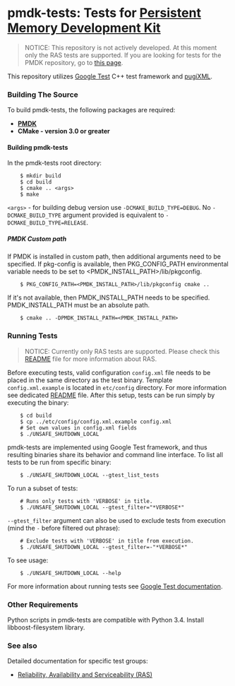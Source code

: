 pmdk-tests: Tests for [Persistent Memory Development Kit](https://github.com/pmem/pmdk)
=================================

> NOTICE:
This repository is not actively developed. At this moment only the RAS tests are supported. If you are looking for tests
for the PMDK repository, go to [this page](https://github.com/pmem/pmdk).

This repository utilizes [Google Test](https://github.com/google/googletest) C++ test framework and [pugiXML](https://github.com/zeux/pugixml).

### Building The Source ###
To build pmdk-tests, the following packages are required:
* **[PMDK](https://github.com/pmem/pmdk)**
* **CMake - version 3.0 or greater**

#### Building pmdk-tests ####
In the pmdk-tests root directory:
```
	$ mkdir build
	$ cd build
	$ cmake .. <args>
	$ make
```
`<args>` - for building debug version use `-DCMAKE_BUILD_TYPE=DEBUG`. No `-DCMAKE_BUILD_TYPE` argument provided is equivalent to `-DCMAKE_BUILD_TYPE=RELEASE`.

##### PMDK Custom path
If PMDK is installed in custom path, then additional arguments need to be specified.
If pkg-config is available, then PKG_CONFIG_PATH environmental variable needs to be set to <PMDK_INSTALL_PATH>/lib/pkgconfig.
```
	$ PKG_CONFIG_PATH=<PMDK_INSTALL_PATH>/lib/pkgconfig cmake ..
```
If it's not available, then PMDK_INSTALL_PATH needs to be specified.
PMDK_INSTALL_PATH must be an absolute path.
```
	$ cmake .. -DPMDK_INSTALL_PATH=<PMDK_INSTALL_PATH>
```

### Running Tests ###
> NOTICE:
Currently only RAS tests are supported. Please check this [README](src/tests/ras/README.md) file for more information about RAS.

Before executing tests, valid configuration `config.xml` file needs to be placed in the same directory as the test binary. Template `config.xml.example` is located in `etc/config` directory. For more information see dedicated [README](etc/config/README.md) file.
After this setup, tests can be run simply by executing the binary:

```
	$ cd build
	$ cp ../etc/config/config.xml.example config.xml
	# Set own values in config.xml fields
	$ ./UNSAFE_SHUTDOWN_LOCAL
```
pmdk-tests are implemented using Google Test framework, and thus resulting binaries share its behavior and command line interface.
To list all tests to be run from specific binary:
```
	$ ./UNSAFE_SHUTDOWN_LOCAL --gtest_list_tests
```
To run a subset of tests:
```
	# Runs only tests with 'VERBOSE' in title.
	$ ./UNSAFE_SHUTDOWN_LOCAL --gtest_filter="*VERBOSE*"
```
`--gtest_filter` argument can also be used to exclude tests from execution (mind the `-` before filtered out phrase):
```
	# Exclude tests with 'VERBOSE' in title from execution.
	$ ./UNSAFE_SHUTDOWN_LOCAL --gtest_filter=-"*VERBOSE*"
```
To see usage:
```
	$ ./UNSAFE_SHUTDOWN_LOCAL --help
```
For more information about running tests see [Google Test documentation](https://github.com/google/googletest/blob/master/googletest/docs/AdvancedGuide.md#running-test-programs-advanced-options).

### Other Requirements ###
Python scripts in pmdk-tests are compatible with Python 3.4.
Install libboost-filesystem library.

### See also ###
Detailed documentation for specific test groups:
* [Reliability, Availability and Serviceability
(RAS)](src/tests/ras/README.md)
